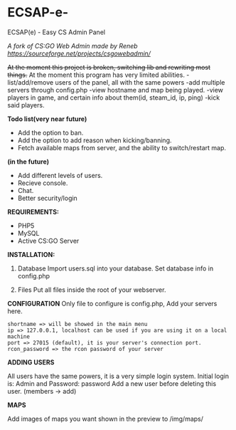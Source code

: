 ECSAP-e-
========

ECSAP(e) - Easy CS Admin Panel

*A fork of CS:GO Web Admin made by Reneb
https://sourceforge.net/projects/csgowebadmin/*

~~At the moment this project is broken, switching lib and rewriting most things.~~
At the moment this program has very limited abilities.
-list/add/remove users of the panel, all with the same powers
-add multiple servers through config.php
-view hostname and map being played.
-view players in game, and certain info about them(id, steam_id, ip, ping)
-kick said players.



**Todo list(very near future)**
* Add the option to ban.
* Add the option to add reason when kicking/banning.
* Fetch available maps from server, and the ability to switch/restart map.

**(in the future)**
* Add different levels of users.
* Recieve console.
* Chat.
* Better security/login


**REQUIREMENTS:**
- PHP5
- MySQL
- Active CS:GO Server

**INSTALLATION:**

1) Database
Import users.sql into your database. Set database info in config.php

2) Files
Put all files inside the root of your webserver.

**CONFIGURATION**
Only file to configure is config.php, Add your servers here.

```
shortname => will be showed in the main menu
ip => 127.0.0.1, localhost can be used if you are using it on a local machine
port => 27015 (default), it is your server's connection port. 
rcon_password => the rcon password of your server
```
**ADDING USERS**

All users have the same powers, it is a very simple login system.
Initial login is: Admin
and Password: password
Add a new user before deleting this user.
(members -> add)

**MAPS**

Add images of maps you want shown in the preview to /img/maps/
